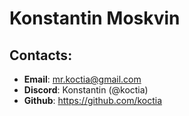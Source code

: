 # Konstantin Moskvin
## Contacts:
* **Email**: mr.koctia@gmail.com
* **Discord**: Konstantin (@koctia)
* **Github**: https://github.com/koctia
